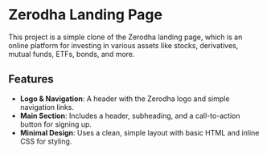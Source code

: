 # Zerodha Landing Page

This project is a simple clone of the Zerodha landing page, which is an online platform for investing in various assets like stocks, derivatives, mutual funds, ETFs, bonds, and more.

## Features

- **Logo & Navigation**: A header with the Zerodha logo and simple navigation links.
- **Main Section**: Includes a header, subheading, and a call-to-action button for signing up.
- **Minimal Design**: Uses a clean, simple layout with basic HTML and inline CSS for styling.
